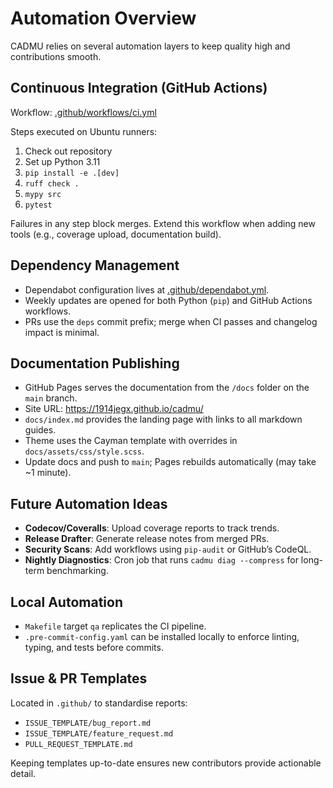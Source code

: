 # Automation Overview

CADMU relies on several automation layers to keep quality high and contributions
smooth.

## Continuous Integration (GitHub Actions)

Workflow: [.github/workflows/ci.yml](../.github/workflows/ci.yml)

Steps executed on Ubuntu runners:
1. Check out repository
2. Set up Python 3.11
3. `pip install -e .[dev]`
4. `ruff check .`
5. `mypy src`
6. `pytest`

Failures in any step block merges. Extend this workflow when adding new tools
(e.g., coverage upload, documentation build).

## Dependency Management

- Dependabot configuration lives at [.github/dependabot.yml](../.github/dependabot.yml).
- Weekly updates are opened for both Python (`pip`) and GitHub Actions workflows.
- PRs use the `deps` commit prefix; merge when CI passes and changelog impact is minimal.

## Documentation Publishing

- GitHub Pages serves the documentation from the `/docs` folder on the `main` branch.
- Site URL: <https://1914jegx.github.io/cadmu/>
- `docs/index.md` provides the landing page with links to all markdown guides.
- Theme uses the Cayman template with overrides in `docs/assets/css/style.scss`.
- Update docs and push to `main`; Pages rebuilds automatically (may take ~1 minute).

## Future Automation Ideas

- **Codecov/Coveralls**: Upload coverage reports to track trends.
- **Release Drafter**: Generate release notes from merged PRs.
- **Security Scans**: Add workflows using `pip-audit` or GitHub’s CodeQL.
- **Nightly Diagnostics**: Cron job that runs `cadmu diag --compress` for long-term benchmarking.

## Local Automation

- `Makefile` target `qa` replicates the CI pipeline.
- `.pre-commit-config.yaml` can be installed locally to enforce linting, typing,
  and tests before commits.

## Issue & PR Templates

Located in `.github/` to standardise reports:
- `ISSUE_TEMPLATE/bug_report.md`
- `ISSUE_TEMPLATE/feature_request.md`
- `PULL_REQUEST_TEMPLATE.md`

Keeping templates up-to-date ensures new contributors provide actionable detail.
